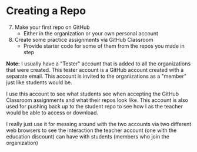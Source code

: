 # Creating a Repo
7. Make your first repo on GitHub
    - Either in the organization or your own personal account
8. Create some practice assignments via GitHub Classroom
    - Provide starter code for some of them from the repos you made in step 

**Note:** 
I usually have a "Tester" account that is added to all the organizations that were created.  This tester account is a GitHub account created with a separate email.  This account is invited to the organizations as a "member" just like students would be.  

I use this account to see what students  see when accepting the GitHub Classroom assignments and what their repos look like.  This account is also used for pushing back up to the student repo to see how I as the teacher would be able to access or download.  

I really just use it for messing around with the two accounts via two different web browsers to see the interaction the teacher account (one with the education discount) can have with students (members who join the organization)